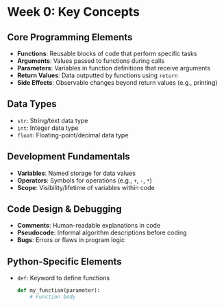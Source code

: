 # Week 0: Key Concepts

## Core Programming Elements
- **Functions**: Reusable blocks of code that perform specific tasks  
- **Arguments**: Values passed to functions during calls  
- **Parameters**: Variables in function definitions that receive arguments  
- **Return Values**: Data outputted by functions using `return`  
- **Side Effects**: Observable changes beyond return values (e.g., printing)  

## Data Types
- `str`: String/text data type  
- `int`: Integer data type  
- `float`: Floating-point/decimal data type  

## Development Fundamentals
- **Variables**: Named storage for data values  
- **Operators**: Symbols for operations (e.g., `+`, `-`, `*`)  
- **Scope**: Visibility/lifetime of variables within code  

## Code Design & Debugging
- **Comments**: Human-readable explanations in code  
- **Pseudocode**: Informal algorithm descriptions before coding  
- **Bugs**: Errors or flaws in program logic  

## Python-Specific Elements
- `def`: Keyword to define functions  
  ```python
  def my_function(parameter):
      # Function body
